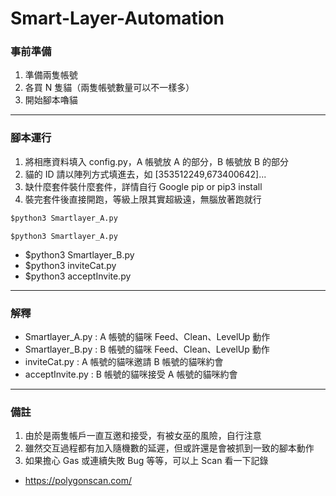 # Smart-Layer-Automation

### 事前準備

1. 準備兩隻帳號
2. 各買 N 隻貓（兩隻帳號數量可以不一樣多）
3. 開始腳本嚕貓

---

### 腳本運行

1. 將相應資料填入 config.py，A 帳號放 A 的部分，B 帳號放 B 的部分
2. 貓的 ID 請以陣列方式填進去，如 [353512249,673400642]...
3. 缺什麼套件裝什麼套件，詳情自行 Google pip or pip3 install
4. 裝完套件後直接開跑，等級上限其實超級遠，無腦放著跑就行

```cmd
$python3 Smartlayer_A.py
```
`$python3 Smartlayer_A.py`
- $python3 Smartlayer_B.py
- $python3 inviteCat.py
- $python3 acceptInvite.py

---

### 解釋

- Smartlayer_A.py : A 帳號的貓咪 Feed、Clean、LevelUp 動作
- Smartlayer_B.py : B 帳號的貓咪 Feed、Clean、LevelUp 動作
- inviteCat.py : A 帳號的貓咪邀請 B 帳號的貓咪約會
- acceptInvite.py : B 帳號的貓咪接受 A 帳號的貓咪約會

---

### 備註

1. 由於是兩隻帳戶一直互邀和接受，有被女巫的風險，自行注意
2. 雖然交互過程都有加入隨機數的延遲，但或許還是會被抓到一致的腳本動作
3. 如果擔心 Gas 或連續失敗 Bug 等等，可以上 Scan 看一下記錄

- https://polygonscan.com/
